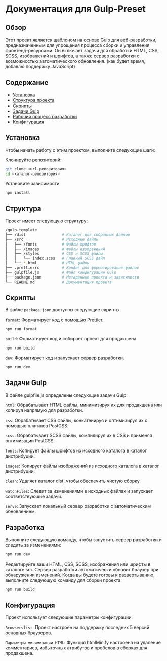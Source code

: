 # Документация для Gulp-Preset
## Обзор
Этот проект является шаблоном на основе Gulp для веб-разработки, предназначенным для упрощения процесса сборки и управления фронтенд-ресурсами. Он включает задачи для обработки HTML, CSS, SCSS, изображений и шрифтов, а также сервер разработки с возможностью автоматического обновления. (как будет время, добавлю поддержку JavaScript)

## Содержание
- [Установка](#установка)
- [Структура проекта](#структура)
- [Скрипты](#скрипты)
- [Задачи Gulp](#задачи)
- [Рабочий процесс разработки](#разработка)
- [Конфигурация](#конфигурация)
## Установка
Чтобы начать работу с этим проектом, выполните следующие шаги:

Клонируйте репозиторий:
```bash
git clone <url-репозитория>
cd <каталог-репозитория>
```

Установите зависимости:
```bash
npm install
```

## Структура
Проект имеет следующую структуру:

```bash
/gulp-template
├── /dist                # Каталог для собранных файлов
├── /src                 # Исходные файлы
│   ├── /fonts           # Файлы шрифтов
│   ├── /images          # Файлы изображений
│   ├── /styles          # CSS и SCSS файлы
│   │   └── index.scss   # Главный SCSS файл
│   └── *.html           # HTML файлы
├── .prettierrc          # Конфиг для форматирования файлов
├── gulpfile.js          # Файл конфигурации Gulp
├── package.json         # Метаданные проекта и зависимости
└── README.md            # Документация проекта
```

## Скрипты

В файле `package.json` доступны следующие скрипты:

`format`: Форматирует код с помощью Prettier.

```bash
npm run format
```

`build`: Форматирует код и собирает проект для продакшена.

```bash
npm run build
```

`dev`: Форматирует код и запускает сервер разработки.

```bash
npm run dev
```

## Задачи Gulp

В файле gulpfile.js определены следующие задачи Gulp:

`html`: Обрабатывает HTML файлы, минимизируя их для продакшена или копируя напрямую для разработки.  

`css`: Обрабатывает CSS файлы, конкатенируя и оптимизируя их с помощью плагинов PostCSS.  

`scss`: Обрабатывает SCSS файлы, компилируя их в CSS и применяя оптимизации PostCSS.  

`fonts`: Копирует файлы шрифтов из исходного каталога в каталог дистрибуции.  

`images`: Копирует файлы изображений из исходного каталога в каталог дистрибуции.  

`clean`: Удаляет каталог dist, чтобы обеспечить чистую сборку.  

`watchFiles`: Следит за изменениями в исходных файлах и запускает соответствующие задачи. 

`serve`: Запускает локальный сервер разработки с автоматическим обновлением.  

## Разработка

Выполните следующую команду, чтобы запустить сервер разработки и следить за изменениями:

```bash
npm run dev
```

Редактируйте ваши HTML, CSS, SCSS, изображения или шрифты в каталоге src. Сервер разработки автоматически обновит браузер при обнаружении изменений. Когда вы будете готовы к развертыванию, выполните следующую команду для сборки проекта:

```bash
npm run build
```

## Конфигурация
Проект использует следующие параметры конфигурации:

`Browserslist`: Проект настроен на поддержку последних 5 версий основных браузеров.  

`Параметры минимизации HTML`: Функция htmlMinify настроена на удаление комментариев, избыточных атрибутов и пробелов в сборках для продакшена.